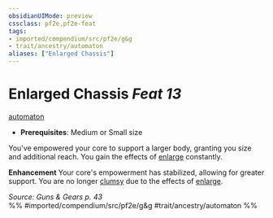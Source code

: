 ```yaml
---
obsidianUIMode: preview
cssclass: pf2e,pf2e-feat
tags:
- imported/compendium/src/pf2e/g&g
- trait/ancestry/automaton
aliases: ["Enlarged Chassis"]
---
```

# Enlarged Chassis  *Feat 13*  
[automaton](automaton-g-g.md)  

- **Prerequisites**: Medium or Small size

You've empowered your core to support a larger body, granting you size and additional reach. You gain the effects of [enlarge](../spells/enlarge.md) constantly.

**Enhancement** Your core's empowerment has stabilized, allowing for greater support. You are no longer [clumsy](conditions.md#Clumsy) due to the effects of [enlarge](../spells/enlarge.md).

*Source: Guns & Gears p. 43*  
%% #imported/compendium/src/pf2e/g&g #trait/ancestry/automaton %%